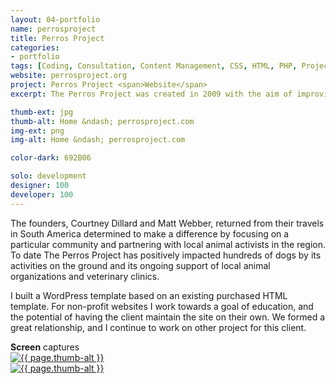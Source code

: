 ```yaml
---
layout: 04-portfolio
name: perrosproject
title: Perros Project
categories:
- portfolio
tags: [Coding, Consultation, Content Management, CSS, HTML, PHP, Project Management, Wordpress]
website: perrosproject.org
project: Perros Project <span>Website</span>
excerpt: The Perros Project was created in 2009 with the aim of improving the lives of the many dogs living on the street of Huanchaco, Peru.

thumb-ext: jpg
thumb-alt: Home &ndash; perrosproject.com
img-ext: png
img-alt: Home &ndash; perrosproject.com

color-dark: 692B06

solo: development
designer: 100
developer: 100
---
```

The founders, Courtney Dillard and Matt Webber, returned from their travels in South America determined to make a difference by focusing on a particular community and partnering with local animal activists in the region. To date The Perros Project has positively impacted hundreds of dogs by its activities on the ground and its ongoing support of local animal organizations and veterinary clinics.

I built a WordPress template based on an existing purchased HTML template. For non-profit websites I work towards a goal of education, and the potential of having the client maintain the site on their own. We formed a great relationship, and I continue to work on other project for this client.

<section class="cf">
  <span class="section-title"><b>Screen</b> captures</span>
  <div class="grid grid--guttersLarge grid-wrap thumb-grid">
    <div class="thumb grid-cell show-me animated">
      <a href="#" class="fluidbox">
        <img src="/images/portfolio/{{ page.name }}/{{ page.name }}-01.{{ page.img-ext }}" alt="{{ page.thumb-alt }}" class="img-responsive">
      </a>
    </div>
    <div class="thumb grid-cell show-me animated">
      <a href="#" class="fluidbox">
        <img src="/images/portfolio/{{ page.name }}/{{ page.name }}-02.{{ page.img-ext }}" alt="{{ page.thumb-alt }}" class="img-responsive">
      </a>
    </div>
  </div>
</section>
